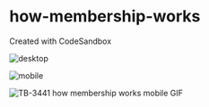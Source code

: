 # how-membership-works

Created with CodeSandbox

![desktop](https://user-images.githubusercontent.com/7514993/102506180-3d524180-4059-11eb-9681-e8f7fc7ca3bc.png)

![mobile](https://user-images.githubusercontent.com/7514993/102506573-a3d75f80-4059-11eb-82f7-252911ed701f.png)

![TB-3441 how membership works mobile GIF](https://user-images.githubusercontent.com/7514993/102506494-8904eb00-4059-11eb-8384-61d34847d1ed.gif)
